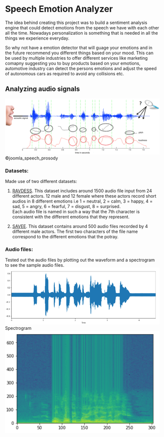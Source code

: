 # Speech Emotion Analyzer

The idea behind creating this project was to build a sentiment analysis engine that could detect emotions from the speech we have with each other all the time. Nowadays personalization is something that is needed in all the things we experience everyday. 

So why not have a emotion detector that will guage your emotions and in the future recommend you different things based on your mood. 
This can be used by multiple industries to offer different services like marketing comapny suggesting you to buy products based on your emotions, automotive industry can detect the persons emotions and adjust the speed of autonomous cars as required to avoid any collisions etc.

## Analyzing audio signals
![](images/joomla_speech_prosody.png?raw=true)
©joomla_speech_prosody
<br>

### Datasets:
Made use of two different datasets:
1. [RAVDESS](http://neuron.arts.ryerson.ca/ravdess/?f=3).
This dataset includes around 1500 audio file input from 24 different actors. 12 male and 12 female where these actors record short audios in 8 different emotions i.e 1 = neutral, 2 = calm, 3 = happy, 4 = sad, 5 = angry, 6 = fearful, 7 = disgust, 8 = surprised.<br>
Each audio file is named in such a way that the 7th character is consistent with the different emotions that they represent.

2. [SAVEE](http://kahlan.eps.surrey.ac.uk/savee/Download.html).
This dataset contains around 500 audio files recorded by 4 different male actors. The first two characters of the file name correspond to the different emotions that the potray. 

### Audio files:
Tested out the audio files by plotting out the waveform and a spectrogram to see the sample audio files.<br>
![](images/wave.png?raw=true)
<br>
Spectrogram<br>
![](images/spec.png?raw=true)
